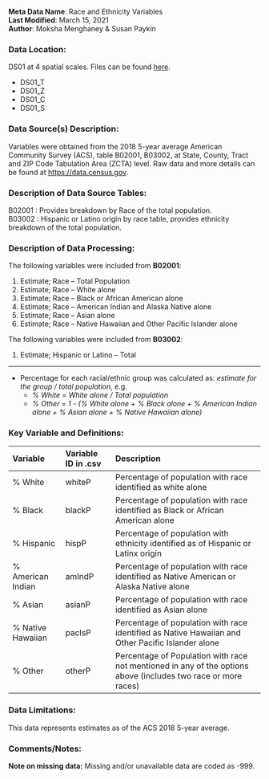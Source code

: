 **Meta Data Name**: Race and Ethnicity Variables  
**Last Modified**: March 15, 2021  
**Author**: Moksha Menghaney & Susan Paykin 

### Data Location: 
DS01 at 4 spatial scales. Files can be found [here](/data_final).
* DS01_T  
* DS01_Z  
* DS01_C  
* DS01_S  

### Data Source(s) Description:  
Variables were obtained from the 2018 5-year average American Community Survey (ACS), table B02001, B03002, at State, County, Tract and ZIP Code Tabulation Area (ZCTA) level. Raw data and more details can be found at https://data.census.gov.

### Description of Data Source Tables:
B02001 : Provides breakdown by Race of the total population. <br>
B03002 : Hispanic or Latino origin by race table, provides ethnicity breakdown of the total population.

### Description of Data Processing: 
The following variables were included from **B02001**:  
  1.	Estimate; Race – Total Population  
  2.	Estimate; Race – White alone 
  3.	Estimate; Race – Black or African American alone 
  4.	Estimate; Race – American Indian and Alaska Native alone 
  5.	Estimate; Race – Asian alone 
  6.	Estimate; Race – Native Hawaiian and Other Pacific Islander alone 

The following variables were included from **B03002**:
  1.	Estimate; Hispanic or Latino – Total  

----------
* Percentage for each racial/ethnic group was calculated as: *estimate for the group / total population*, e.g.
  -  *% White = White alone / Total population* 
  -  *% Other  = 1 - (% White alone + % Black alone + % American Indian alone + % Asian alone + % Native Hawaiian alone)*

### Key Variable and Definitions:
| Variable | Variable ID in .csv | Description |
|:---------|:--------------------|:------------|
| % White  | whiteP | Percentage of population with race identified as white alone |
| % Black  | blackP | Percentage of population with race identified as Black or African American alone |
| % Hispanic | hispP | Percentage of population with ethnicity identified as of Hispanic or Latinx origin |
| % American Indian | amIndP | Percentage of population with race identified as Native American or Alaska Native alone |
| % Asian  | asianP | Percentage of population with race identified as Asian alone |
| % Native Hawaiian | pacIsP | Percentage of population with race identified as Native Hawaiian and Other Pacific Islander alone |
| % Other | otherP | Percentage of Population with race not mentioned in any of the options above (includes two race or more races) |

### Data Limitations:
This data represents estimates as of the ACS 2018 5-year average.

### Comments/Notes:
**Note on missing data:** Missing and/or unavailable data are coded as -999. 
